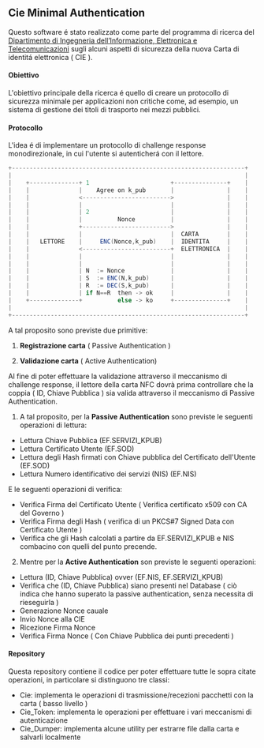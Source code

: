 ## Cie Minimal Authentication

Questo software é stato realizzato come parte del programma di ricerca del [Dipartimento di Ingegneria dell’Informazione, Elettronica e Telecomunicazioni](https://web.uniroma1.it/dip_diet/en) sugli alcuni aspetti di sicurezza della nuova Carta di identitá elettronica ( CIE ).

#### Obiettivo

L'obiettivo principale della ricerca é quello di creare un protocollo di sicurezza minimale per applicazioni non critiche come, ad esempio, un sistema di gestione dei titoli di trasporto nei mezzi pubblici.

#### Protocollo

L'idea é di implementare un protocollo di challenge response monodirezionale, in cui  l'utente si autenticherá con il lettore. 

````scala
+------------------------------------------------------------------+
|                                                                  |
|    +--------------+ 1                       +---------------+    |
|    |              |    Agree on k_pub       |               |    |
|    |              <------------------------->               |    |
|    |              |                         |               |    |
|    |              | 2                       |               |    |
|    |              |          Nonce          |               |    |
|    |              +------------------------->               |    |
|    |              |                         |  CARTA        |    |
|    |   LETTORE    |     ENC(Nonce,k_pub)    |  IDENTITA     |    |
|    |              <-------------------------+  ELETTRONICA  |    |
|    |              |                         |               |    |
|    |              |                         |               |    |
|    |              | N  := Nonce             |               |    |
|    |              | S  := ENC(N,k_pub)      |               |    |
|    |              | R  := DEC(S,k_pub)      |               |    |
|    |              | if N==R  then -> ok     |               |    |
|    +--------------+          else -> ko     +---------------+    |
|                                                                  |
+------------------------------------------------------------------+
````



A tal proposito sono previste due primitive:

1. **Registrazione carta** ( Passive Authentication )

2. **Validazione carta** ( Active Authentication)

Al fine di poter effettuare la validazione attraverso il meccanismo di challenge response, il lettore della carta NFC dovrà prima controllare che la coppia ( ID, Chiave Pubblica ) sia valida attraverso il meccanismo di Passive Authentication.

1. A tal proposito, per la **Passive Authentication** sono previste le seguenti operazioni di lettura:

  - Lettura Chiave Pubblica (EF.SERVIZI_KPUB)
  - Lettura Certificato Utente (EF.SOD)
  - Lettura degli Hash firmati con Chiave pubblica del Certificato dell'Utente (EF.SOD)
  - Lettura Numero identificativo dei servizi (NIS) (EF.NIS)

  E le seguenti operazioni di verifica:
  - Verifica Firma del Certificato Utente ( Verifica certificato x509 con CA del Governo )
  - Verifica Firma degli Hash ( verifica di un PKCS#7 Signed Data con Certificato Utente )
  - Verifica che gli Hash calcolati a partire da EF.SERVIZI_KPUB e NIS combacino con quelli del punto precende.

2. Mentre per la **Active Authentication** son previste le seguenti operazioni:
  - Lettura (ID, Chiave Pubblica) ovver (EF.NIS, EF.SERVIZI_KPUB)
  - Verifica che (ID, Chiave Pubblica) siano presenti nel Database ( ciò indica che hanno superato la passive authentication, senza necessita di rieseguirla )
  - Generazione Nonce cauale
  - Invio Nonce alla CIE
  - Ricezione Firma Nonce
  - Verifica Firma Nonce ( Con Chiave Pubblica dei punti precedenti )


#### Repository
Questa repository contiene il codice per poter effettuare tutte le sopra citate operazioni, in particolare si distinguono tre classi:
- Cie: implementa le operazioni di trasmissione/recezioni pacchetti con la carta ( basso livello )
- Cie_Token: implementa le operazioni per effettuare i vari meccanismi di autenticazione 
- Cie_Dumper: implementa alcune utility per estrarre file dalla carta e salvarli localmente

